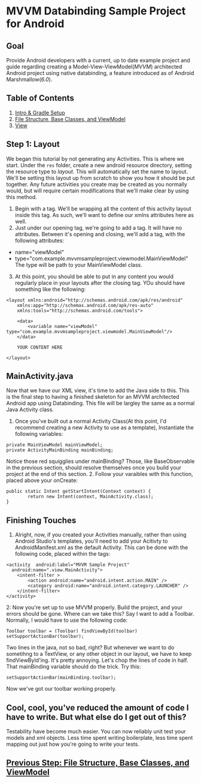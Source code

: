 # MVVM Databinding Sample Project for Android

## Goal
Provide Android developers with a current, up to date example project and guide regarding creating a Model-View-ViewModel(*MVVM*) architected Android project using native databinding, a feature introduced as of Android Marshmallow(*6.0*).  

## Table of Contents
1. [Intro & Gradle Setup](https://github.com/khuckins/android_databinding_MVVM_guide/tree/master)
2. [File Structure, Base Classes, and ViewModel](https://github.com/khuckins/android_databinding_MVVM_guide/tree/2-Activities-File-Structure)
3. [View](https://github.com/khuckins/android_databinding_MVVM_guide/tree/3-View)

## Step 1: Layout
We began this tutorial by not generating any Activities.  This is where we start.  Under the `res` folder, create a new android resource directory, setting the resource type to *layout*.  This will automatically set the name to layout.  We'll be setting this layout up from scratch to show you how it should be put together.  Any future activities you create may be created as you normally would, but will require certain modifications that we'll make clear by using this method.
1. Begin with a <layout> tag.  We'll be wrapping all the content of this activity layout inside this tag.  As such, we'll want to define our xmlns attributes here as well.
2. Just under our opening <layout> tag, we're going to add a <data> tag.  It will have no attributes.  Between it's opening and closing, we'll add a <variable /> tag, with the following attributes:
- name="viewModel"
- type="com.example.mvvmsampleproject.viewmodel.MainViewModel"
The type will be path to your MainViewModel class.
3. At this point, you should be able to put in any content you would regularly place in your layouts after the closing <data> tag. YOu should have something like the following:
```
<layout xmlns:android="http://schemas.android.com/apk/res/android"
    xmlns:app="http://schemas.android.com/apk/res-auto"
    xmlns:tools="http://schemas.android.com/tools">

    <data>
        <variable name="viewModel" type="com.example.mvvmsampleproject.viewmodel.MainViewModel"/>
    </data>

    YOUR CONTENT HERE

</layout>
```

## MainActivity.java
Now that we have our XML view, it's time to add the Java side to this.  This is the final step to having a finished skeleton for an MVVM architected Android app using Databinding.  This file will be largley the same as a normal Java Activity class.
1. Once you've built out a normal Activity Class(At this point, I'd recommend creating a new Activity to use as a template), Instantiate the following variables:
```
private MainViewModel mainViewModel;
private ActivityMainBinding mainBinding;
```
Notice those red squigglies under mainBinding?  Those, like BaseObservable in the previous section, should resolve themselves once you build your project at the end of this section.
2. Follow your varaibles with this function, placed above your onCreate:
```
public static Intent getStartIntent(Context context) {
        return new Intent(context, MainActivity.class);
}
```

## Finishing Touches
1. Alright, now, if you created your Activities manually, rather than using Android Studio's templates, you'll need to add your Acitivty to AndroidManifest.xml as the default Activity.  This can be done with the following code, placed within the <application> tags:
```
<activity  android:label="MVVM Sample Project"
  android:name=".view.MainActivity">
    <intent-filter >
        <action android:name="android.intent.action.MAIN" />
        <category android:name="android.intent.category.LAUNCHER" />
    </intent-filter>
</activity>
```
2: Now you're set up to use MVVM properly.  Build the project, and your errors should be gone.  Where can we take this?  Say I want to add a Toolbar.  Normally, I would have to use the following code:
```
Toolbar toolbar = (Toolbar) findViewById(toolbar)
setSupportActionBar(toolbar);
```
Two lines in the java, not so bad, right?  But whenever we want to do sometihng to a TextView, or any other object in our layout, we have to keep findViewById'ing.  It's pretty annoying.  Let's chop the lines of code in half.  That mainBinding variable should do the trick.  Try this:
```
setSupportActionBar(mainBinding.toolbar);
```
Now we've got our toolbar working properly.

## Cool, cool, you've reduced the amount of code I have to write.  But what else do I get out of this?
Testability have become much easier.  You can now reliably unit test your models and xml objects.  Less time spent writing boilerplate, less time spent mapping out just how you're going to write your tests.

## [Previous Step: File Structure, Base Classes, and ViewModel](https://github.com/khuckins/android_databinding_MVVM_guide/tree/2-Activities-File-Structure)